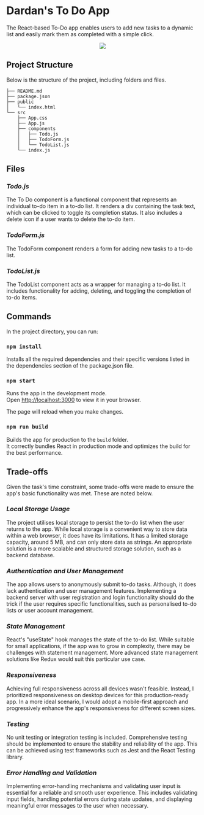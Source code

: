 # **Dardan's To Do App**

The React-based To-Do app enables users to add new tasks to a dynamic list and easily mark them as completed with a simple click.

<p align="center">
    <img src="https://github-production-user-asset-6210df.s3.amazonaws.com/61984924/251967345-5e36b018-10a2-4ac3-8425-d990202919c5.png">
</p>

## **Project Structure**

Below is the structure of the project, including folders and files.

```
├── README.md
├── package.json
├── public
│   └── index.html
└── src
    ├── App.css
    ├── App.js
    ├── components
    │   ├── Todo.js
    │   ├── TodoForm.js
    │   └── TodoList.js
    └── index.js
```

## **Files**

### _Todo.js_

The To Do component is a functional component that represents an individual to-do item in a to-do list. It renders a div containing the task text, which can be clicked to toggle its completion status. It also includes a delete icon if a user wants to delete the to-do item.

### _TodoForm.js_

The TodoForm component renders a form for adding new tasks to a to-do list.

### _TodoList.js_

The TodoList component acts as a wrapper for managing a to-do list. It includes functionality for adding, deleting, and toggling the completion of to-do items.

## **Commands**

In the project directory, you can run:

### `npm install`

Installs all the required dependencies and their specific versions listed in the dependencies section of the package.json file.

### `npm start`

Runs the app in the development mode.\
Open [http://localhost:3000](http://localhost:3000) to view it in your browser.

The page will reload when you make changes.

### `npm run build`

Builds the app for production to the `build` folder.\
It correctly bundles React in production mode and optimizes the build for the best performance.

## **Trade-offs**

Given the task's time constraint, some trade-offs were made to ensure the app's basic functionality was met. These are noted below.

### _Local Storage Usage_

The project utilises local storage to persist the to-do list when the user returns to the app. While local storage is a convenient way to store data within a web browser, it does have its limitations. It has a limited storage capacity, around 5 MB, and can only store data as strings. An appropriate solution is a more scalable and structured storage solution, such as a backend database.

### _Authentication and User Management_

The app allows users to anonymously submit to-do tasks. Although, it does lack authentication and user management features. Implementing a backend server with user registration and login functionality should do the trick if the user requires specific functionalities, such as personalised to-do lists or user account management.

### _State Management_

React's "useState" hook manages the state of the to-do list. While suitable for small applications, if the app was to grow in complexity, there may be challenges with statement management. More advanced state management solutions like Redux would suit this particular use case.

### _Responsiveness_

Achieving full responsiveness across all devices wasn't feasible. Instead, I prioritized responsiveness on desktop devices for this production-ready app. In a more ideal scenario, I would adopt a mobile-first approach and progressively enhance the app's responsiveness for different screen sizes.

### _Testing_

No unit testing or integration testing is included. Comprehensive testing should be implemented to ensure the stability and reliability of the app. This can be achieved using test frameworks such as Jest and the React Testing library.

### _Error Handling and Validation_

Implementing error-handling mechanisms and validating user input is essential for a reliable and smooth user experience. This includes validating input fields, handling potential errors during state updates, and displaying meaningful error messages to the user when necessary.
